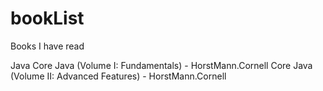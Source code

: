 # bookList
Books I have read

Java
Core Java (Volume I: Fundamentals) - HorstMann.Cornell
Core Java (Volume II: Advanced Features) - HorstMann.Cornell
